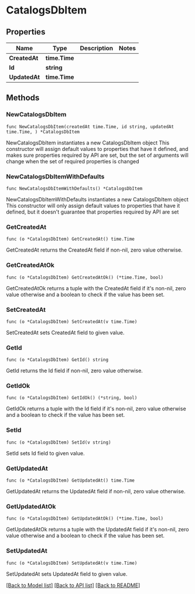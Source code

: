 # CatalogsDbItem

## Properties

Name | Type | Description | Notes
------------ | ------------- | ------------- | -------------
**CreatedAt** | **time.Time** |  | 
**Id** | **string** |  | 
**UpdatedAt** | **time.Time** |  | 

## Methods

### NewCatalogsDbItem

`func NewCatalogsDbItem(createdAt time.Time, id string, updatedAt time.Time, ) *CatalogsDbItem`

NewCatalogsDbItem instantiates a new CatalogsDbItem object
This constructor will assign default values to properties that have it defined,
and makes sure properties required by API are set, but the set of arguments
will change when the set of required properties is changed

### NewCatalogsDbItemWithDefaults

`func NewCatalogsDbItemWithDefaults() *CatalogsDbItem`

NewCatalogsDbItemWithDefaults instantiates a new CatalogsDbItem object
This constructor will only assign default values to properties that have it defined,
but it doesn't guarantee that properties required by API are set

### GetCreatedAt

`func (o *CatalogsDbItem) GetCreatedAt() time.Time`

GetCreatedAt returns the CreatedAt field if non-nil, zero value otherwise.

### GetCreatedAtOk

`func (o *CatalogsDbItem) GetCreatedAtOk() (*time.Time, bool)`

GetCreatedAtOk returns a tuple with the CreatedAt field if it's non-nil, zero value otherwise
and a boolean to check if the value has been set.

### SetCreatedAt

`func (o *CatalogsDbItem) SetCreatedAt(v time.Time)`

SetCreatedAt sets CreatedAt field to given value.


### GetId

`func (o *CatalogsDbItem) GetId() string`

GetId returns the Id field if non-nil, zero value otherwise.

### GetIdOk

`func (o *CatalogsDbItem) GetIdOk() (*string, bool)`

GetIdOk returns a tuple with the Id field if it's non-nil, zero value otherwise
and a boolean to check if the value has been set.

### SetId

`func (o *CatalogsDbItem) SetId(v string)`

SetId sets Id field to given value.


### GetUpdatedAt

`func (o *CatalogsDbItem) GetUpdatedAt() time.Time`

GetUpdatedAt returns the UpdatedAt field if non-nil, zero value otherwise.

### GetUpdatedAtOk

`func (o *CatalogsDbItem) GetUpdatedAtOk() (*time.Time, bool)`

GetUpdatedAtOk returns a tuple with the UpdatedAt field if it's non-nil, zero value otherwise
and a boolean to check if the value has been set.

### SetUpdatedAt

`func (o *CatalogsDbItem) SetUpdatedAt(v time.Time)`

SetUpdatedAt sets UpdatedAt field to given value.



[[Back to Model list]](../README.md#documentation-for-models) [[Back to API list]](../README.md#documentation-for-api-endpoints) [[Back to README]](../README.md)


